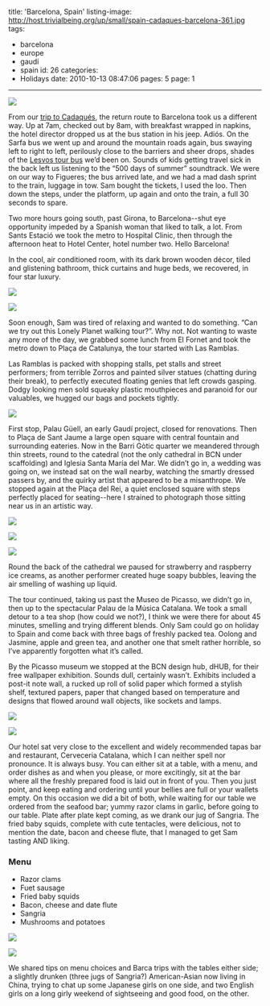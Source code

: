 title: 'Barcelona, Spain'
listing-image: http://host.trivialbeing.org/up/small/spain-cadaques-barcelona-361.jpg
tags:
  - barcelona
  - europe
  - gaudí
  - spain
id: 26
categories:
  - Holidays
date: 2010-10-13 08:47:06
pages: 5
page: 1
---

[![](http://host.trivialbeing.org/up/small/spain-cadaques-barcelona-319.jpg)](http://host.trivialbeing.org/up/spain-cadaques-barcelona-319.jpg)

From our [trip to Cadaqués](http://www.sam-and-paul.com/2010/10/cadaques-spain/), the return route to Barcelona took us a different way. Up at 7am, checked out by 8am, with breakfast wrapped in napkins, the hotel director dropped us at the bus station in his jeep. Adiós. On the Sarfa bus we went up and around the mountain roads again, bus swaying left to right to left, perilously close to the barriers and sheer drops, shades of the [Lesvos tour bus](http://www.sam-and-paul.com/2008/09/two-weeks-in-molyvos-in-lesbos-greece/4/) we’d been on. Sounds of kids getting travel sick in the back left us listening to the “500 days of summer” soundtrack. We were on our way to Figueres; the bus arrived late, and we had a mad dash sprint to the train, luggage in tow. Sam bought the tickets, I used the loo. Then down the steps, under the platform, up again and onto the train, a full 30 seconds to spare.

Two more hours going south, past Girona, to Barcelona--shut eye opportunity impeded by a Spanish woman that liked to talk, a lot. From Sants Estació we took the metro to Hospital Clinic, then through the afternoon heat to Hotel Center, hotel number two. Hello Barcelona!

<!--more-->

In the cool, air conditioned room, with its dark brown wooden décor, tiled and glistening bathroom, thick curtains and huge beds, we recovered, in four star luxury.

[![](http://host.trivialbeing.org/up/small/spain-cadaques-barcelona-306.jpg)](http://host.trivialbeing.org/up/spain-cadaques-barcelona-306.jpg)

[![](http://host.trivialbeing.org/up/small/spain-cadaques-barcelona-144.jpg)](http://host.trivialbeing.org/up/spain-cadaques-barcelona-144.jpg)

Soon enough, Sam was tired of relaxing and wanted to do something. “Can we try out this Lonely Planet walking tour?”. Why not. Not wanting to waste any more of the day, we grabbed some lunch from El Fornet and took the metro down to Plaça de Catalunya, the tour started with Las Ramblas.

Las Ramblas is packed with shopping stalls, pet stalls and street performers; from terrible Zorros and painted silver statues (chatting during their break), to perfectly executed floating genies that left crowds gasping. Dodgy looking men sold squeaky plastic mouthpieces and paranoid for our valuables, we hugged our bags and pockets tightly.

[![](http://host.trivialbeing.org/up/small/spain-cadaques-barcelona-147.jpg)](http://host.trivialbeing.org/up/spain-cadaques-barcelona-147.jpg)

First stop, Palau Güell, an early Gaudí project, closed for renovations. Then to Plaça de Sant Jaume a large open square with central fountain and surrounding eateries. Now in the Barri Gòtic quarter we meandered through thin streets, round to the catedral (not the only cathedral in BCN under scaffolding) and Iglesia Santa María del Mar. We didn’t go in, a wedding was going on, we instead sat on the wall nearby, watching the smartly dressed passers by, and the quirky artist that appeared to be a misanthrope. We stopped again at the Plaça del Rei, a quiet enclosed square with steps perfectly placed for seating--here I strained to photograph those sitting near us in an artistic way.

[![](http://host.trivialbeing.org/up/small/spain-cadaques-barcelona-152.jpg)](http://host.trivialbeing.org/up/spain-cadaques-barcelona-152.jpg)

[![](http://host.trivialbeing.org/up/small/spain-cadaques-barcelona-150.jpg)](http://host.trivialbeing.org/up/spain-cadaques-barcelona-150.jpg)

[![](http://host.trivialbeing.org/up/small/spain-cadaques-barcelona-148.jpg)](http://host.trivialbeing.org/up/spain-cadaques-barcelona-148.jpg)

Round the back of the cathedral we paused for strawberry and raspberry ice creams, as another performer created huge soapy bubbles, leaving the air smelling of washing up liquid.

The tour continued, taking us past the Museo de Picasso, we didn’t go in, then up to the spectacular Palau de la Música Catalana. We took a small detour to a tea shop (how could we not?), I think we were there for about 45 minutes, smelling and trying different blends. Only Sam could go on holiday to Spain and come back with three bags of freshly packed tea. Oolong and Jasmine, apple and green tea, and another one that smelt rather horrible, so I’ve apparently forgotten what it’s called.

By the Picasso museum we stopped at the BCN design hub, dHUB, for their free wallpaper exhibition. Sounds dull, certainly wasn’t. Exhibits included a post-it note wall, a rucked up roll of solid paper which formed a stylish shelf, textured papers, paper that changed based on temperature and designs that flowed around wall objects, like sockets and lamps.

[![](http://host.trivialbeing.org/up/small/spain-cadaques-barcelona-156.jpg)](http://host.trivialbeing.org/up/spain-cadaques-barcelona-156.jpg)

[![](http://host.trivialbeing.org/up/small/spain-cadaques-barcelona-157.jpg)](http://host.trivialbeing.org/up/spain-cadaques-barcelona-157.jpg)

Our hotel sat very close to the excellent and widely recommended tapas bar and restaurant, Cerveceria Catalana, which I can neither spell nor pronounce. It is always busy. You can either sit at a table, with a menu, and order dishes as and when you please, or more excitingly, sit at the bar where all the freshly prepared food is laid out in front of you. Then you just point, and keep eating and ordering until your bellies are full or your wallets empty. On this occasion we did a bit of both, while waiting for our table we ordered from the seafood bar; yummy razor clams in garlic, before going to our table. Plate after plate kept coming, as we drank our jug of Sangria. The fried baby squids, complete with cute tentacles, were delicious, not to mention the date, bacon and cheese flute, that I managed to get Sam tasting AND liking.

<div class="menu">

### Menu

*   Razor clams
*   Fuet sausage
*   Fried baby squids
*   Bacon, cheese and date flute
*   Sangria
*   Mushrooms and potatoes
</div>

[![](http://host.trivialbeing.org/up/small/spain-cadaques-barcelona-161.jpg)](http://host.trivialbeing.org/up/spain-cadaques-barcelona-161.jpg)

[![](http://host.trivialbeing.org/up/small/spain-cadaques-barcelona-162.jpg)](http://host.trivialbeing.org/up/spain-cadaques-barcelona-162.jpg)

We shared tips on menu choices and Barca trips with the tables either side; a slightly drunken (three jugs of Sangria?) American-Asian now living in China, trying to chat up some Japanese girls on one side, and two English girls on a long girly weekend of sightseeing and good food, on the other.
